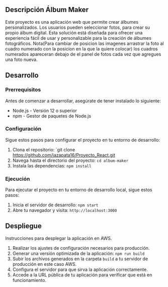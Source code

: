 ## Descripción Álbum Maker

Este proyecto es una aplicación web que permite crear álbumes personalizados. 
Los usuarios pueden seleccionar fotos, para crear su propio álbum digital. 
Esta solución está diseñada para ofrecer una experiencia fácil de usar y personalizable para la creación de álbumes fotográficos.
Nota(Para cambiar de posicion las imagenes arrastrar la foto al cuadro numerado con la posicion en la que la quiere colocar) los cuadros numerados apareceran debajo de el panel de fotos cada vez que agregues una foto nueva.

## Desarrollo

### Prerrequisitos

Antes de comenzar a desarrollar, asegúrate de tener instalado lo siguiente:

- Node.js - Versión 12 o superior
- npm - Gestor de paquetes de Node.js

### Configuración

Sigue estos pasos para configurar el proyecto en tu entorno de desarrollo:

1. Clona el repositorio: `git clone https://github.com/jazapata16/Proyecto_React.git
2. Navega hasta el directorio del proyecto: `cd album-maker`
3. Instala las dependencias: `npm install`

### Ejecución

Para ejecutar el proyecto en tu entorno de desarrollo local, sigue estos pasos:

1. Inicia el servidor de desarrollo: `npm start`
2. Abre tu navegador y visita: `http://localhost:3000`

## Despliegue
Instrucciones para desplegar la aplicación en AWS.
1. Realizar los ajustes de configuración necesarios para producción.
2. Generar una versión optimizada de la aplicación: `npm run build`
3. Subir los archivos generados en la carpeta `build` a tu servidor de producción en este caso AWS.
4. Configura el servidor para que sirva la aplicación correctamente.
5. Accede a la URL pública de tu aplicación para verificar que está en funcionamiento.
